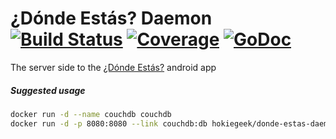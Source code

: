 # ¿Dónde Estás? Daemon [![Build Status](https://travis-ci.org/HokieGeek/donde-estas-daemon.svg?branch=master)](https://travis-ci.org/HokieGeek/donde-estas-daemon) [![Coverage](http://gocover.io/_badge/github.com/HokieGeek/donde-estas-daemon)](http://gocover.io/github.com/HokieGeek/donde-estas-daemon) [![GoDoc](http://godoc.org/github.com/HokieGeek/donde-estas-daemon?status.png)](http://godoc.org/github.com/HokieGeek/donde-estas-daemon)
The server side to the [¿Dónde Estás?](https://github.com/HokieGeek/DondeEstas) android app

##### Suggested usage
```sh
docker run -d --name couchdb couchdb
docker run -d -p 8080:8080 --link couchdb:db hokiegeek/donde-estas-daemon
```
